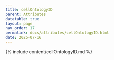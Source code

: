 ```yaml
---
title: cellOntologyID
parent: Attributes
datatable: true
layout: page
nav_order: 17
permalink: docs/attributes/cellOntologyID.html
date: 2025-07-16
---
```

{% include content/cellOntologyID.md %}
